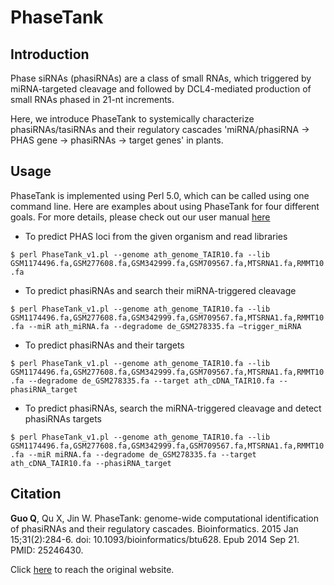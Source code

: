 # PhaseTank

## Introduction

Phase siRNAs (phasiRNAs) are a class of small RNAs, which triggered by miRNA-targeted cleavage and followed by DCL4-mediated production of small RNAs phased in 21-nt increments.

Here, we introduce PhaseTank to systemically characterize phasiRNAs/tasiRNAs and their regulatory cascades 'miRNA/phasiRNA -> PHAS gene -> phasiRNAs -> target genes' in plants.

## Usage

PhaseTank is implemented using Perl 5.0, which can be called using one command line. Here are examples about using PhaseTank for four different goals. For more details, please check out our user manual [here](http://phasetank.sourceforge.net/user_manual.pdf)

+ To predict PHAS loci from the given organism and read libraries
 
```$ perl PhaseTank_v1.pl --genome ath_genome_TAIR10.fa --lib GSM1174496.fa,GSM277608.fa,GSM342999.fa,GSM709567.fa,MTSRNA1.fa,RMMT10.fa```

+ To predict phasiRNAs and search their miRNA-triggered cleavage

```$ perl PhaseTank_v1.pl --genome ath_genome_TAIR10.fa --lib GSM1174496.fa,GSM277608.fa,GSM342999.fa,GSM709567.fa,MTSRNA1.fa,RMMT10.fa --miR ath_miRNA.fa --degradome de_GSM278335.fa –trigger_miRNA```

+ To predict phasiRNAs and their targets

```$ perl PhaseTank_v1.pl --genome ath_genome_TAIR10.fa --lib GSM1174496.fa,GSM277608.fa,GSM342999.fa,GSM709567.fa,MTSRNA1.fa,RMMT10.fa --degradome de_GSM278335.fa --target ath_cDNA_TAIR10.fa --phasiRNA_target```

+ To predict phasiRNAs, search the miRNA-triggered cleavage and detect phasiRNAs targets

```$ perl PhaseTank_v1.pl --genome ath_genome_TAIR10.fa --lib GSM1174496.fa,GSM277608.fa,GSM342999.fa,GSM709567.fa,MTSRNA1.fa,RMMT10.fa --miR miRNA.fa --degradome de_GSM278335.fa --target ath_cDNA_TAIR10.fa --phasiRNA_target```

## Citation

**Guo Q**, Qu X, Jin W. PhaseTank: genome-wide computational identification of phasiRNAs and their regulatory cascades. Bioinformatics. 2015 Jan 15;31(2):284-6. doi: 10.1093/bioinformatics/btu628. Epub 2014 Sep 21. PMID: 25246430.

Click [here](http://phasetank.sourceforge.net/) to reach the original website.
